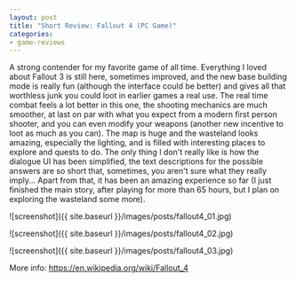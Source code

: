 ```yaml
---
layout: post
title: "Short Review: Fallout 4 (PC Game)"
categories:
- game-reviews
---
```


<p>A strong contender for my favorite game of all time. Everything I loved about Fallout 3 is still here, sometimes improved, and the new base building mode is really fun (although the interface could be better) and gives all that worthless junk you could loot in earlier games a real use. The real time combat feels a lot better in this one, the shooting mechanics are much smoother, at last on par with what you expect from a modern first person shooter, and you can even modify your weapons (another new incentive to loot as much as you can). The map is huge and the wasteland looks amazing, especially the lighting, and is filled with interesting places to explore and quests to do. The only thing I don't really like is how the dialogue UI has been simplified, the text descriptions for the possible answers are so short that, sometimes, you aren't sure what they really imply... Apart from that, it has been an amazing experience so far (I just finished the main story, after playing for more than 65 hours, but I plan on exploring the wasteland some more).</p>



![screenshot]({{ site.baseurl }}/images/posts/fallout4_01.jpg)

![screenshot]({{ site.baseurl }}/images/posts/fallout4_02.jpg)

![screenshot]({{ site.baseurl }}/images/posts/fallout4_03.jpg)


<p>More info: <a href="https://en.wikipedia.org/wiki/Fallout_4">https://en.wikipedia.org/wiki/Fallout_4</a><p>

